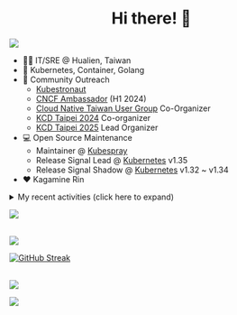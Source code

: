 <div align="center">
  <h1>Hi there! 👋</h1>
</div>

![](https://komarev.com/ghpvc/?username=tico88612&color=brightgreen&style=for-the-badge)

- 🧑‍💻 IT/SRE @ Hualien, Taiwan
- 🐳 Kubernetes, Container, Golang
- 🤝 Community Outreach
  - [Kubestronaut](https://www.cncf.io/training/kubestronaut/?p=chenghao-yang)
  - [CNCF Ambassador](https://www.cncf.io/people/ambassadors/?p=chenghao-yang) (H1 2024)
  - [Cloud Native Taiwan User Group](https://cloudnative.tw) Co-Organizer
  - [KCD Taipei 2024](https://kcd.taipei/2024) Co-organizer
  - [KCD Taipei 2025](https://kcd.taipei/2025) Lead Organizer
- 💻 Open Source Maintenance
  - Maintainer @ [Kubespray](https://kubespray.io/)
  - Release Signal Lead @ [Kubernetes](https://kubernetes.io) v1.35
  - Release Signal Shadow @ [Kubernetes](https://kubernetes.io) v1.32 ~ v1.34
- ❤️ Kagamine Rin

<details>
  <summary>My recent activities (click here to expand)</summary>

  #### 👷 Check out what I'm currently working on
  
  - [kubernetes/sig-release](https://github.com/kubernetes/sig-release) - Repo for SIG release (4 days ago)
  - [cloud-native-taiwan/i.kcd.taipei](https://github.com/cloud-native-taiwan/i.kcd.taipei) - Shorten URL for KCD Taipei (1 week ago)
  - [kubernetes-sigs/kubespray](https://github.com/kubernetes-sigs/kubespray) - Deploy a Production Ready Kubernetes Cluster (1 week ago)
  - [kubernetes/kubernetes](https://github.com/kubernetes/kubernetes) - Production-Grade Container Scheduling and Management (2 weeks ago)
  - [kubernetes/enhancements](https://github.com/kubernetes/enhancements) - Enhancements tracking repo for Kubernetes (2 months ago)
  - [tico88612/devstats-card](https://github.com/tico88612/devstats-card) - Your CNCF DevStats Card (2 months ago)
  - [kubernetes/apimachinery](https://github.com/kubernetes/apimachinery) -  (3 months ago)
  - [bpg/terraform-provider-proxmox](https://github.com/bpg/terraform-provider-proxmox) - Terraform / OpenTofu Provider for Proxmox VE (3 months ago)
  - [kubernetes/org](https://github.com/kubernetes/org) - Meta configuration for Kubernetes Github Org (4 months ago)
  - [cloud-native-taiwan/Infra-Labs-Docs](https://github.com/cloud-native-taiwan/Infra-Labs-Docs) - Documentation for Cloud Native Taiwan Infra Labs (4 months ago)

  #### 🌱 My latest projects
  
  - [tico88612/devstats-card](https://github.com/tico88612/devstats-card) - Your CNCF DevStats Card
  - [tico88612/kind-workshop](https://github.com/tico88612/kind-workshop) - 
  - [tico88612/blog-comments](https://github.com/tico88612/blog-comments) - 
  - [tico88612/get-real-ip](https://github.com/tico88612/get-real-ip) - 
  - [tico88612/podman-monitor-workshop](https://github.com/tico88612/podman-monitor-workshop) - 
  - [tico88612/cicd-hexo-blog-pages](https://github.com/tico88612/cicd-hexo-blog-pages) - 以 Hexo Blog 撰寫 CI/CD Pipeline 網頁
  - [tico88612/cicd-hexo-blog-template](https://github.com/tico88612/cicd-hexo-blog-template) - 以 Hexo Blog 撰寫 CI/CD Pipeline 模板
  - [tico88612/butter-toast-cup-2023](https://github.com/tico88612/butter-toast-cup-2023) - 奶油吐司杯 2023 分數計算機
  - [tico88612/cms-docker](https://github.com/tico88612/cms-docker) - Contest Management System v1.5.dev0 Docker Version
  - [tico88612/network-security-final](https://github.com/tico88612/network-security-final) - 

  #### 🔭 Latest releases I've contributed to
  
  - [kubernetes-sigs/cloud-provider-kind](https://github.com/kubernetes-sigs/cloud-provider-kind) ([v0.8.0-alpha.2](https://github.com/kubernetes-sigs/cloud-provider-kind/releases/tag/v0.8.0-alpha.2), 2 days ago) - Cloud provider for KIND clusters
  - [bpg/terraform-provider-proxmox](https://github.com/bpg/terraform-provider-proxmox) ([v0.84.0](https://github.com/bpg/terraform-provider-proxmox/releases/tag/v0.84.0), 6 days ago) - Terraform / OpenTofu Provider for Proxmox VE
  - [kubernetes/kubernetes](https://github.com/kubernetes/kubernetes) ([v1.31.13](https://github.com/kubernetes/kubernetes/releases/tag/v1.31.13), 2 weeks ago) - Production-Grade Container Scheduling and Management
  - [kubernetes-sigs/kubespray](https://github.com/kubernetes-sigs/kubespray) ([v2.28.1](https://github.com/kubernetes-sigs/kubespray/releases/tag/v2.28.1), 1 month ago) - Deploy a Production Ready Kubernetes Cluster
  - [cilium/tetragon](https://github.com/cilium/tetragon) ([v1.5.0](https://github.com/cilium/tetragon/releases/tag/v1.5.0), 2 months ago) - eBPF-based Security Observability and Runtime Enforcement
  - [coredns/deployment](https://github.com/coredns/deployment) ([coredns-1.14.0](https://github.com/coredns/deployment/releases/tag/coredns-1.14.0), 4 years ago) - Scripts, utilities, and examples for deploying CoreDNS.

  #### 🔨 My recent Pull Requests
  
  - [Add 1.35 Release Signal shadows to appropriate mailing lists](https://github.com/kubernetes/k8s.io/pull/8556) on [kubernetes/k8s.io](https://github.com/kubernetes/k8s.io) (4 days ago)
  - [Add v1.35 Release Signal shadows to the team](https://github.com/kubernetes/sig-release/pull/2879) on [kubernetes/sig-release](https://github.com/kubernetes/sig-release) (4 days ago)
  - [Replace reflector.Run with reflector.RunWithContext in kubelet](https://github.com/kubernetes/kubernetes/pull/134163) on [kubernetes/kubernetes](https://github.com/kubernetes/kubernetes) (1 week ago)
  - [Update release-team.svg](https://github.com/kubernetes/sig-release/pull/2872) on [kubernetes/sig-release](https://github.com/kubernetes/sig-release) (1 week ago)
  - [Patch versions updates](https://github.com/kubernetes-sigs/kubespray/pull/12553) on [kubernetes-sigs/kubespray](https://github.com/kubernetes-sigs/kubespray) (1 week ago)
  - [Replace JitterUntil with JitterUntilWithContext](https://github.com/kubernetes/kubernetes/pull/134053) on [kubernetes/kubernetes](https://github.com/kubernetes/kubernetes) (2 weeks ago)
  - [Replace NewIndexerInformerWatcher with NewIndexerInformerWatcherWithLogger](https://github.com/kubernetes/kubernetes/pull/134018) on [kubernetes/kubernetes](https://github.com/kubernetes/kubernetes) (2 weeks ago)
  - [[release-2.28] Add proxy_env to cilium install task for proxy](https://github.com/kubernetes-sigs/kubespray/pull/12530) on [kubernetes-sigs/kubespray](https://github.com/kubernetes-sigs/kubespray) (3 weeks ago)
  - [Releng: Galaxy version to 2.28.2](https://github.com/kubernetes-sigs/kubespray/pull/12525) on [kubernetes-sigs/kubespray](https://github.com/kubernetes-sigs/kubespray) (3 weeks ago)
  - [Replace apimachinery/pkg/watch.NewFake with NewFakeWithOptions in pkg/controller](https://github.com/kubernetes/kubernetes/pull/133797) on [kubernetes/kubernetes](https://github.com/kubernetes/kubernetes) (4 weeks ago)

  #### ⭐ Recent Stars
  
  - [documentdb/documentdb](https://github.com/documentdb/documentdb) - MongoDB-compatible database engine for cloud-native and open-source workloads. Built for scalability, performance, and developer productivity. (1 month ago)
  - [dinoki-ai/osaurus](https://github.com/dinoki-ai/osaurus) - Native, Apple Silicon–only local LLM server. Similar to Ollama, but built on Apple&#39;s MLX for maximum performance on M‑series chips. SwiftUI app &#43; SwiftNIO server with OpenAI‑compatible endpoints. (1 month ago)
  - [openbao/openbao](https://github.com/openbao/openbao) - OpenBao exists to provide a software solution to manage, store, and distribute sensitive data including secrets, certificates, and keys. (1 month ago)
  - [ray-project/kuberay](https://github.com/ray-project/kuberay) - A toolkit to run Ray applications on Kubernetes (1 month ago)
  - [apple/containerization](https://github.com/apple/containerization) - Containerization is a Swift package for running Linux containers on macOS. (3 months ago)
  - [apple/container](https://github.com/apple/container) - A tool for creating and running Linux containers using lightweight virtual machines on a Mac. It is written in Swift, and optimized for Apple silicon.  (3 months ago)
  - [opentofu/opentofu](https://github.com/opentofu/opentofu) - OpenTofu lets you declaratively manage your cloud infrastructure. (3 months ago)
  - [nunocoracao/blowfish](https://github.com/nunocoracao/blowfish) - Personal Website &amp; Blog Theme for Hugo (5 months ago)
  - [srl-labs/containerlab](https://github.com/srl-labs/containerlab) - container-based networking labs (5 months ago)
  - [microsoft/typescript-go](https://github.com/microsoft/typescript-go) - Staging repo for development of native port of TypeScript (6 months ago)

  #### 👯 Check out some of my recent followers
  
  - [hydai](https://github.com/hydai)
  - [aman4433](https://github.com/aman4433)
  - [HuuHan12](https://github.com/HuuHan12)
  - [CodeStaple](https://github.com/CodeStaple)
  - [EricccTaiwan](https://github.com/EricccTaiwan)
</details>

<a href="https://github.com/tico88612/devstats-card"><img src="https://devstats.me/?username=tico88612" /></a>

<br>

<img src="https://github-readme-stats.vercel.app/api?username=tico88612&hide_title=true&count_private=true&show_icons=true" />

<br>

<a href="https://git.io/streak-stats"><img src="https://streak-stats.demolab.com?user=tico88612&theme=one-dark-pro" alt="GitHub Streak" /></a>

<br>

<img src="https://github-profile-trophy.vercel.app/?username=tico88612&theme=flat&no-frame=true&theme=onedark&margin-w=15&column=4" />


![](https://hit.yhype.me/github/profile?user_id=17496418)

